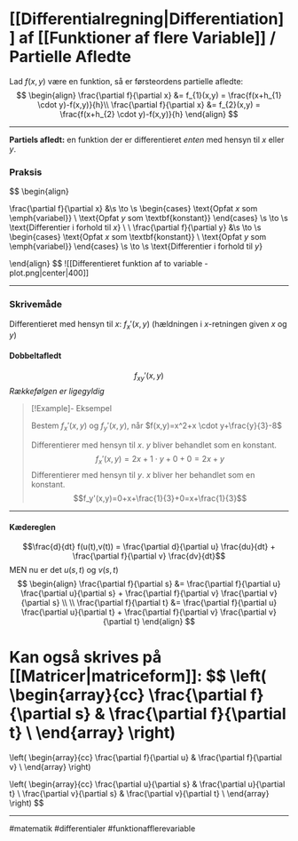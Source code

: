 # [[Differentialregning|Differentiation]] af [[Funktioner af flere Variable]] / Partielle Afledte
Lad $f(x,y)$ være en funktion, så er  førsteordens partielle afledte:
$$
\begin{align}
\frac{\partial f}{\partial x} &= f_{1}(x,y) = \frac{f(x+h_{1} \cdot  y)-f(x,y)}{h}\\
\frac{\partial f}{\partial x} &= f_{2}(x,y) = \frac{f(x+h_{2} \cdot  y)-f(x,y)}{h}
\end{align}
$$

---



**Partiels afledt:** en funktion der er differentieret *enten* med hensyn til $x$ eller $y$.

### Praksis
$$
\begin{align}

\frac{\partial f}{\partial x} &\s \to \s
\begin{cases}
\text{Opfat $x$ som \emph{variabel}} \\
\text{Opfat $y$ som \textbf{konstant}}
\end{cases} \s \to \s \text{Differentier i forhold til $x$}
\\ \\
\frac{\partial f}{\partial y} &\s \to \s
\begin{cases}
\text{Opfat $x$ som \textbf{konstant}} \\
\text{Opfat $y$ som   \emph{variabel}}
\end{cases} \s \to \s \text{Differentier i forhold til $y$}

\end{align}
$$
![[Differentieret funktion af to variable - plot.png|center|400]]

---

### Skrivemåde
Differentieret med hensyn til $x$: $f_x'(x,y)$ (hældningen i $x$-retningen given $x$ og $y$)


#### Dobbeltafledt
$$f_{xy}'(x,y)$$
*Rækkefølgen er ligegyldig*



>[!Example]- Eksempel
>
>Bestem $f_x'(x,y)$ og $f_y'(x,y)$, når $f(x,y)=x^2+x \cdot y+\frac{y}{3}-8$ 
>
>Differentierer med hensyn til $x$. $y$ bliver behandlet som en konstant.
>$$f_x'(x,y)=2x+1 \cdot y+ 0 + 0 = 2x+y$$
>Differentierer med hensyn til $y$. $x$ bliver her behandlet som en konstant.
>$$f_y'(x,y)=0+x+\frac{1}{3}+0=x+\frac{1}{3}$$
>
>


---

#### Kædereglen

$$\frac{d}{dt}  f(u(t),v(t)) = \frac{\partial d}{\partial u} \frac{du}{dt} + \frac{\partial f}{\partial v} \frac{dv}{dt}$$
MEN nu er det $u(s,t)$ og $v(s,t)$
$$
\begin{align}
\frac{\partial f}{\partial s} &= \frac{\partial f}{\partial u} \frac{\partial u}{\partial s} + \frac{\partial f}{\partial v} \frac{\partial v}{\partial s} 
\\ \\
\frac{\partial f}{\partial t} &= \frac{\partial f}{\partial u} \frac{\partial u}{\partial t} + \frac{\partial f}{\partial v} \frac{\partial v}{\partial t} 
\end{align}
$$

Kan også skrives på [[Matricer|matriceform]]:
$$
\left(
\begin{array}{cc}
 \frac{\partial f}{\partial s} & \frac{\partial f}{\partial t} \\
\end{array}
\right) 
=
\left(
\begin{array}{cc}
 \frac{\partial f}{\partial u} & \frac{\partial f}{\partial v} \\
\end{array}
\right)

\left(
\begin{array}{cc}
 \frac{\partial u}{\partial s} & \frac{\partial u}{\partial t} \\
 \frac{\partial v}{\partial s} & \frac{\partial v}{\partial t} \\
\end{array}
\right)
$$


---
#matematik #differentialer #funktionafflerevariable